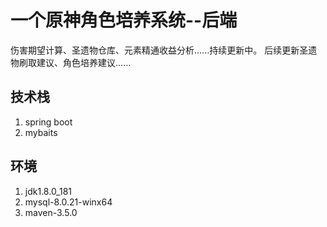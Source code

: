 # 一个原神角色培养系统--后端

伤害期望计算、圣遗物仓库、元素精通收益分析......持续更新中。
后续更新圣遗物刷取建议、角色培养建议......

## 技术栈
1. spring boot
2. mybaits

## 环境
1. jdk1.8.0_181
2. mysql-8.0.21-winx64
3. maven-3.5.0
